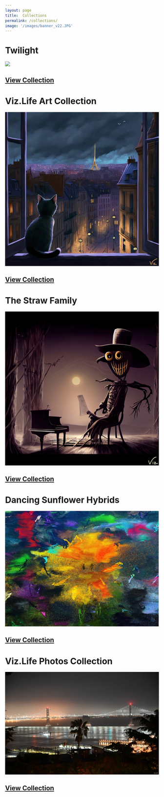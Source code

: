 ```yaml
---
layout: page
title:  Collections
permalink: /collections/
image: '/images/banner_v22.JPG'
---
```


# Twilight
![](/images/new_collection_10x6_.jpg) 
## [View Collection](https://www.jpg.store/collection/twilight)

# Viz.Life Art Collection
![](/images/art-collection/120800px.jpg) 
## [View Collection](https://www.jpg.store/collection/vizlifeartcollection)

# The Straw Family 
![](/images/the-straw-family/43.jpg) 
## [View Collection](https://www.jpg.store/collection/thestrawfamily)

# Dancing Sunflower Hybrids
![](/images/dancing_sunflower.jpg) 
## [View Collection](https://www.jpg.store/collection/vizlifedancingsunflowerhybrids)

# Viz.Life Photos Collection
![](/images/photography/cnfts/VizDotLifePhotographySeriesOne0035resized_25.jpg) 
## [View Collection](https://www.jpg.store/collection/vizlifephotoscollection)

